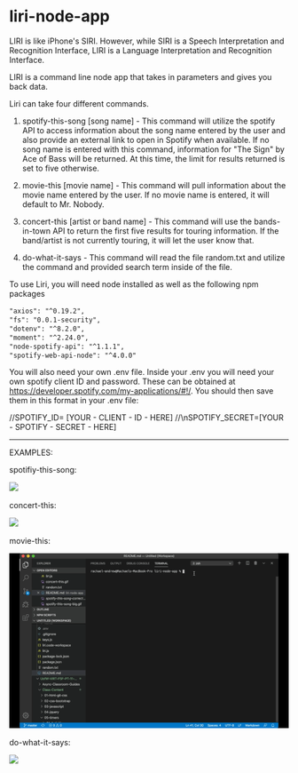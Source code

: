 # liri-node-app
LIRI is like iPhone's SIRI. However, while SIRI is a Speech Interpretation and Recognition Interface, LIRI is a Language Interpretation and Recognition Interface. 

LIRI is a command line node app that takes in parameters and gives you back data.

Liri can take four different commands. 

1. spotify-this-song [song name] - This command will utilize the spotify API to access information about the song name entered by the user and also provide an external link to open in Spotify when available. If no song name is entered with this command, information for "The Sign" by Ace of Bass will be returned. At this time, the limit for results returned is set to five otherwise.

2. movie-this [movie name] - This command will pull information about the movie name entered by the user. If no movie name is entered, it will default to Mr. Nobody. 

3. concert-this [artist or band name] - This command will use the bands-in-town API to return the first five results for touring information. If the band/artist is not currently touring, it will let the user know that. 

4. do-what-it-says - This command will read the file random.txt and utilize the command and provided search term inside of the file. 

To use Liri, you will need node installed as well as the following npm packages

    "axios": "^0.19.2",
    "fs": "0.0.1-security",
    "dotenv": "^8.2.0",
    "moment": "^2.24.0",
    "node-spotify-api": "^1.1.1",
    "spotify-web-api-node": "^4.0.0"

You will also need your own .env file. Inside your .env you will need your own spotify client ID and password. These can be obtained at https://developer.spotify.com/my-applications/#!/. You should then save them in this format in your .env file: 


//SPOTIFY_ID= [YOUR - CLIENT - ID - HERE]
//\nSPOTIFY_SECRET=[YOUR - SPOTIFY - SECRET - HERE]

---------------------------------

EXAMPLES: 

spotifiy-this-song: 

<img src="images/spotify-this-song-big.gif"></img>

concert-this: 

<img src="images/concert-this.gif"></img>

movie-this: 

<img src="images/movie-this.gif"></img>

do-what-it-says: 

<img src="images/do-what-it-says.gif"></img>





